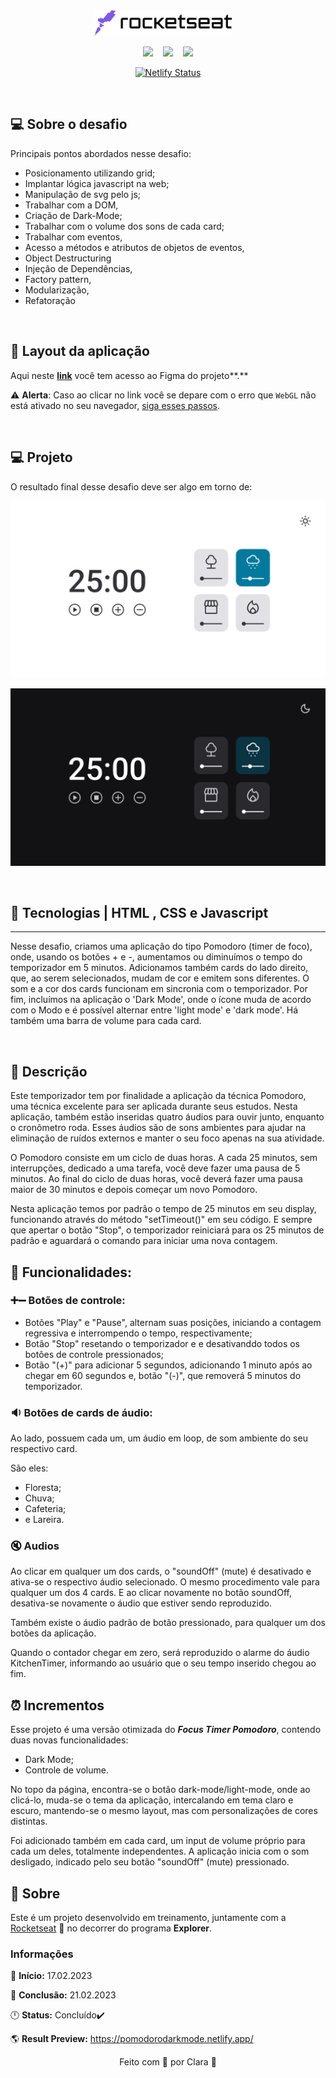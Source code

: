 <div align="center">
<img width="220px" src="https://raw.githubusercontent.com/Rocketseat/awesome/master/assets/logo_rocketseat.png" alt="">&nbsp;&nbsp;&nbsp;
<img width="150px" src="https://www.rocketseat.com.br/_next/image?url=%2Fassets%2Flogos%2Fexplorer.svg&w=256&q=75"  alt="">
<br>
<p align="center">
<img src="https://img.shields.io/github/last-commit/Clara-Pacheco/FocusTimer2.0-DarkMode"/>&nbsp;&nbsp;&nbsp;
<img src="https://img.shields.io/github/repo-size/Clara-Pacheco/FocusTimer2.0-DarkMode"/>&nbsp;&nbsp;&nbsp;
<img src="https://img.shields.io/github/languages/count/Clara-Pacheco/FocusTimer2.0-DarkMode"/>


[![Netlify Status](https://api.netlify.com/api/v1/badges/c9b00a2c-cffe-4874-ad6d-4df58c5adf11/deploy-status)](https://app.netlify.com/sites/pomodorodarkmode/deploys)


</div>

<br>

## 💻 Sobre o desafio

Principais pontos abordados nesse desafio:

- Posicionamento utilizando grid;
- Implantar lógica javascript na web;
- Manipulação de svg pelo js;
- Trabalhar com a DOM,
- Criação de Dark-Mode;
- Trabalhar com o volume dos sons de cada card;
- Trabalhar com eventos,
- Acesso a métodos e atributos de objetos de eventos,
- Object Destructuring
- Injeção de Dependências,
- Factory pattern,
- Modularização,
- Refatoração

<br>

## 📕 Layout da aplicação  

Aqui neste **[link](https://www.figma.com/file/i0NrFLRzyE9nitftcCaC9N/Stage-05---Dark-Mode-FocusTimer-(Copy)?node-id=0%3A1&t=YPJcCCJ1uFxPEmKm-0)**  você tem acesso ao Figma do projeto**.** 

⚠️ **Alerta**: Caso ao clicar no link você se depare com o erro que `WebGL` não está ativado no seu navegador, [siga esses passos](https://help.figma.com/hc/en-us/articles/360039828614#Enable_WebGL).  

<br>

## 💻 Projeto

O resultado final desse desafio deve ser algo em torno de:

![Project´s preview](https://github.com/Clara-Pacheco/FocusTimer2.0-DarkMode/blob/main/assets/project-preview/Light%20Mode.png)  

![Project´s preview](https://github.com/Clara-Pacheco/FocusTimer2.0-DarkMode/blob/main/assets/project-preview/Dark%20Mode.png)  

<br>

## 🧪 Tecnologias | HTML , CSS e Javascript
---
Nesse desafio, criamos uma aplicação do tipo Pomodoro (timer de foco), onde, usando os botões + e -, aumentamos ou diminuímos o tempo do temporizador em 5 minutos. Adicionamos também cards do lado direito, que, ao serem selecionados, mudam de cor e emitem sons diferentes. O som e a cor dos cards funcionam em sincronia com o temporizador. Por fim, incluímos na aplicação o 'Dark Mode', onde o ícone muda de acordo com o Modo e é possível alternar entre 'light mode' e 'dark mode'. Há também uma barra de volume para cada card.

<br>

## 📜 Descrição

Este temporizador tem por finalidade a aplicação da técnica Pomodoro, uma técnica excelente para ser aplicada durante seus estudos. Nesta aplicação, também estão inseridas quatro áudios para ouvir junto, enquanto o cronômetro roda. Esses áudios são de sons ambientes para ajudar na eliminação de ruídos externos e manter o seu foco apenas na sua atividade.

O Pomodoro consiste em um ciclo de duas horas. A cada 25 minutos, sem interrupções, dedicado a uma tarefa, você deve fazer uma pausa de 5 minutos. Ao final do ciclo de duas horas, você deverá fazer uma pausa maior de 30 minutos e depois começar um novo Pomodoro.

Nesta aplicação temos por padrão o tempo de 25 minutos em seu display, funcionando através do método "setTimeout()" em seu código. E sempre que apertar o botão "Stop", o temporizador reiniciará para os 25 minutos de padrão e aguardará o comando para iniciar uma nova contagem.

## 📌 Funcionalidades:

### ➕➖ Botões de controle:

- Botões "Play" e "Pause", alternam suas posições, iniciando a contagem regressiva e interrompendo o tempo, respectivamente;
- Botão "Stop" resetando o temporizador e e desativanddo todos os botões de controle pressionados;
- Botão "(+)" para adicionar 5 segundos, adicionando 1 minuto após ao chegar em 60 segundos e, botão  "(-)", que removerá 5 minutos  do temporizador.

### 🔉 Botões de cards de áudio:

Ao lado, possuem cada um, um áudio em loop, de som ambiente do seu respectivo card. 

São eles:

- Floresta;
- Chuva;
- Cafeteria;
- e Lareira.

### 🔇 Audios

Ao clicar em qualquer um dos cards, o "soundOff" (mute) é desativado e ativa-se o respectivo áudio selecionado. O mesmo procedimento vale para qualquer um dos 4 cards. E ao clicar novamente no botão soundOff, desativa-se novamente o áudio que estiver sendo reproduzido.

Também existe o áudio padrão de botão pressionado, para qualquer um dos botões da aplicação.

Quando o contador chegar em zero, será reproduzido o alarme do áudio KitchenTimer, informando ao usuário que o seu tempo inserido chegou ao fim. 

## ⏰ Incrementos

Esse projeto é uma versão otimizada do ***Focus Timer Pomodoro***, contendo duas novas funcionalidades:

- Dark Mode;
- Controle de volume.

No topo da página, encontra-se o botão dark-mode/light-mode, onde ao clicá-lo, muda-se o tema da aplicação, intercalando em tema claro e escuro, mantendo-se o mesmo layout, mas com personalizações de cores distintas.

Foi adicionado também em cada card, um input de volume próprio para cada um deles, totalmente independentes. A aplicação inicia com o som desligado, indicado pelo seu botão "soundOff" (mute) pressionado.

##  📕 Sobre  

<p>Este é um projeto desenvolvido em treinamento, juntamente com a 
<a  href="https://www.rocketseat.com.br">Rocketseat</a> 🚀  
no decorrer do programa <b>Explorer</b>.  

<br>

### Informações  

📅 **Início:** 17.02.2023

📅 **Conclusão:** 21.02.2023

🕛 **Status:** Concluído✔️

🌎 **Result Preview:** https://pomodorodarkmode.netlify.app/

<div align="center">
Feito com 💜 por Clara 🚀
</div>
</p>